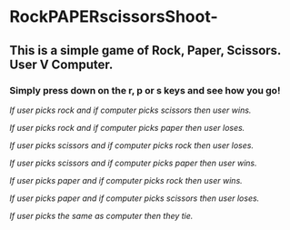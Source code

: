 # RockPAPERscissorsShoot-

## This is a simple game of Rock, Paper, Scissors. User V Computer.

### Simply press down on the r, p or s keys and see how you go!

_If user picks rock and if computer picks scissors then user wins._

_If user picks rock and if computer picks paper then user loses._

_If user picks scissors and if computer picks rock then user loses._

_If user picks scissors and if computer picks paper then user wins._

_If user picks paper and if computer picks rock then user wins._

_If user picks paper and if computer picks scissors then user loses._

_If user picks the same as computer then they tie._




